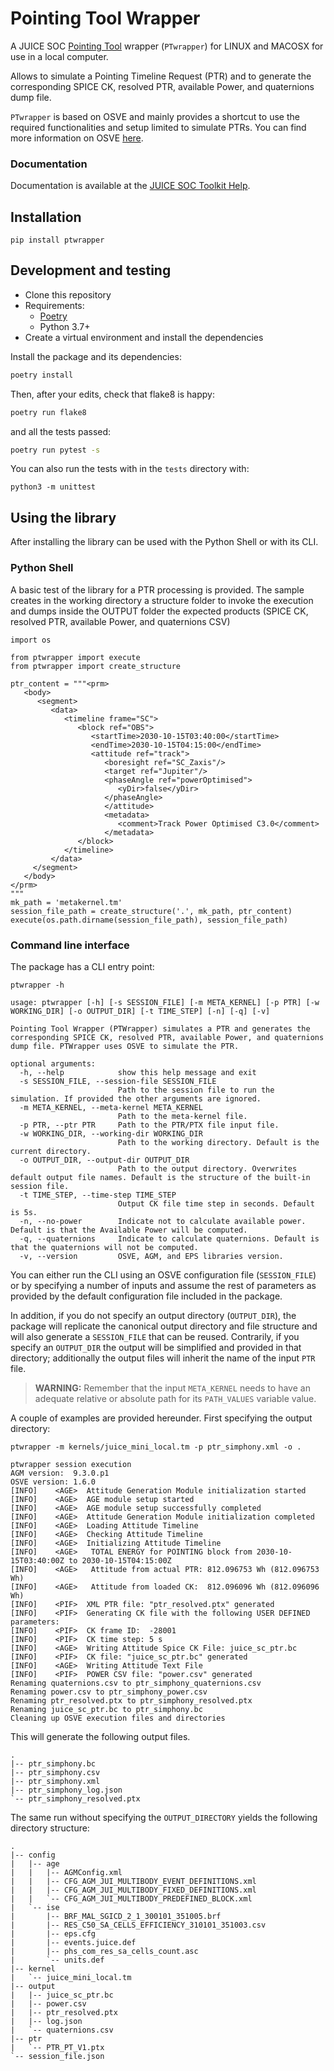 # Pointing Tool Wrapper

A JUICE SOC [Pointing Tool](https://juicept.esac.esa.int/) wrapper (`PTwrapper`) for LINUX and MACOSX for use in a local computer.

Allows to simulate a Pointing Timeline Request (PTR) and to generate the corresponding SPICE CK, resolved PTR, 
available Power, and quaternions dump file.

`PTwrapper` is based on OSVE and mainly provides a shortcut to use the required functionalities and setup limited
to simulate PTRs. You can find more information on OSVE [here](https://juigitlab.esac.esa.int/core-system/uplink/phs/osve).


### Documentation

Documentation is available at the [JUICE SOC Toolkit Help](https://juicesoc.esac.esa.int/panel/#/navigation/help).


## Installation

```shx
pip install ptwrapper
```

## Development and testing

* Clone this repository
* Requirements:
  * [Poetry](https://python-poetry.org/)
  * Python 3.7+
* Create a virtual environment and install the dependencies

Install the package and its dependencies:

```sh
poetry install
```

Then, after your edits, check that flake8 is happy:

```sh
poetry run flake8

```

and all the tests passed:

```sh
poetry run pytest -s
```

You can also run the tests with in the `tests` directory with:

```shell
python3 -m unittest
```


## Using the library

After installing the library can be used with the Python Shell or with its CLI.


### Python Shell

A basic test of the library for a PTR processing is provided. The sample creates in the working directory a structure 
folder to invoke the execution and dumps inside the OUTPUT folder the expected products (SPICE CK, resolved PTR, 
available Power, and quaternions CSV)

```
import os

from ptwrapper import execute
from ptwrapper import create_structure

ptr_content = """<prm>
   <body>
      <segment>
         <data>
            <timeline frame="SC">
               <block ref="OBS">
                  <startTime>2030-10-15T03:40:00</startTime>
                  <endTime>2030-10-15T04:15:00</endTime>
                  <attitude ref="track">
                     <boresight ref="SC_Zaxis"/>
                     <target ref="Jupiter"/>
                     <phaseAngle ref="powerOptimised">
                        <yDir>false</yDir>
                     </phaseAngle>
                     </attitude>
                     <metadata>
                        <comment>Track Power Optimised C3.0</comment>
                     </metadata>
               </block>
            </timeline>
         </data>
     </segment>
   </body>
</prm>
"""
mk_path = 'metakernel.tm'
session_file_path = create_structure('.', mk_path, ptr_content)
execute(os.path.dirname(session_file_path), session_file_path)
```

### Command line interface

The package has a CLI entry point:

```shell
ptwrapper -h

usage: ptwrapper [-h] [-s SESSION_FILE] [-m META_KERNEL] [-p PTR] [-w WORKING_DIR] [-o OUTPUT_DIR] [-t TIME_STEP] [-n] [-q] [-v]

Pointing Tool Wrapper (PTWrapper) simulates a PTR and generates the corresponding SPICE CK, resolved PTR, available Power, and quaternions dump file. PTWrapper uses OSVE to simulate the PTR.

optional arguments:
  -h, --help            show this help message and exit
  -s SESSION_FILE, --session-file SESSION_FILE
                        Path to the session file to run the simulation. If provided the other arguments are ignored.
  -m META_KERNEL, --meta-kernel META_KERNEL
                        Path to the meta-kernel file.
  -p PTR, --ptr PTR     Path to the PTR/PTX file input file.
  -w WORKING_DIR, --working-dir WORKING_DIR
                        Path to the working directory. Default is the current directory.
  -o OUTPUT_DIR, --output-dir OUTPUT_DIR
                        Path to the output directory. Overwrites default output file names. Default is the structure of the built-in session file.
  -t TIME_STEP, --time-step TIME_STEP
                        Output CK file time step in seconds. Default is 5s.
  -n, --no-power        Indicate not to calculate available power. Default is that the Available Power will be computed.
  -q, --quaternions     Indicate to calculate quaternions. Default is that the quaternions will not be computed.
  -v, --version         OSVE, AGM, and EPS libraries version.

```

You can either run the CLI using an OSVE configuration file (`SESSION_FILE`) or by specifying a 
number of inputs and assume the rest of parameters as provided by the default configuration file 
included in the package. 

In addition, if you do not specify an output directory (`OUTPUT_DIR`), the package will replicate
the canonical output directory and file structure and will also generate a `SESSION_FILE` that can
be reused. Contrarily, if you specify an `OUTPUT_DIR` the output will be simplified and provided in
that directory; additionally the output files will inherit the name of the input `PTR` file.

> **WARNING:** Remember that the input `META_KERNEL` needs to have an adequate 
> relative or absolute path for its `PATH_VALUES` variable value.

A couple of examples are provided hereunder. First specifying the output directory:

```shell
ptwrapper -m kernels/juice_mini_local.tm -p ptr_simphony.xml -o . 

ptwrapper session execution
AGM version:  9.3.0.p1
OSVE version: 1.6.0
[INFO]    <AGE>  Attitude Generation Module initialization started
[INFO]    <AGE>  AGE module setup started
[INFO]    <AGE>  AGE module setup successfully completed
[INFO]    <AGE>  Attitude Generation Module initialization completed
[INFO]    <AGE>  Loading Attitude Timeline
[INFO]    <AGE>  Checking Attitude Timeline
[INFO]    <AGE>  Initializing Attitude Timeline
[INFO]    <AGE>   TOTAL ENERGY for POINTING block from 2030-10-15T03:40:00Z to 2030-10-15T04:15:00Z
[INFO]    <AGE>   Attitude from actual PTR: 812.096753 Wh (812.096753 Wh)
[INFO]    <AGE>   Attitude from loaded CK:  812.096096 Wh (812.096096 Wh)
[INFO]    <PIF>  XML PTR file: "ptr_resolved.ptx" generated
[INFO]    <PIF>  Generating CK file with the following USER DEFINED parameters:
[INFO]    <PIF>  CK frame ID:  -28001
[INFO]    <PIF>  CK time step: 5 s
[INFO]    <AGE>  Writing Attitude Spice CK File: juice_sc_ptr.bc
[INFO]    <PIF>  CK file: "juice_sc_ptr.bc" generated
[INFO]    <AGE>  Writing Attitude Text File
[INFO]    <PIF>  POWER CSV file: "power.csv" generated
Renaming quaternions.csv to ptr_simphony_quaternions.csv
Renaming power.csv to ptr_simphony_power.csv
Renaming ptr_resolved.ptx to ptr_simphony_resolved.ptx
Renaming juice_sc_ptr.bc to ptr_simphony.bc
Cleaning up OSVE execution files and directories
```

This will generate the following output files.

```shell
.
|-- ptr_simphony.bc
|-- ptr_simphony.csv
|-- ptr_simphony.xml
|-- ptr_simphony_log.json
`-- ptr_simphony_resolved.ptx
```

The same run without specifying the `OUTPUT_DIRECTORY` yields the following directory structure:

```shell
.
|-- config
|   |-- age
|   |   |-- AGMConfig.xml
|   |   |-- CFG_AGM_JUI_MULTIBODY_EVENT_DEFINITIONS.xml
|   |   |-- CFG_AGM_JUI_MULTIBODY_FIXED_DEFINITIONS.xml
|   |   `-- CFG_AGM_JUI_MULTIBODY_PREDEFINED_BLOCK.xml
|   `-- ise
|       |-- BRF_MAL_SGICD_2_1_300101_351005.brf
|       |-- RES_C50_SA_CELLS_EFFICIENCY_310101_351003.csv
|       |-- eps.cfg
|       |-- events.juice.def
|       |-- phs_com_res_sa_cells_count.asc
|       `-- units.def
|-- kernel
|   `-- juice_mini_local.tm
|-- output
|   |-- juice_sc_ptr.bc
|   |-- power.csv
|   |-- ptr_resolved.ptx
|   |-- log.json
|   `-- quaternions.csv
|-- ptr
|   `-- PTR_PT_V1.ptx
`-- session_file.json
```